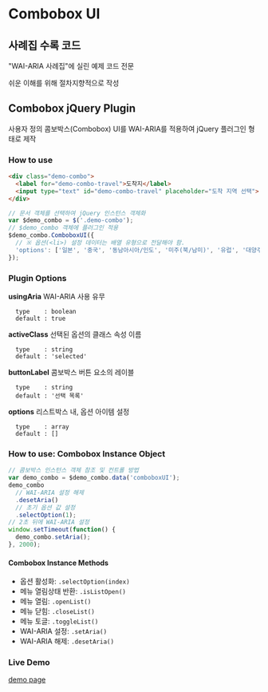 Combobox UI
=========================
## 사례집 수록 코드

"WAI-ARIA 사례집"에 실린 예제 코드 전문

쉬운 이해를 위해 절차지향적으로 작성

## Combobox jQuery Plugin

사용자 정의 콤보박스(Combobox) UI를 WAI-ARIA를 적용하여 jQuery 플러그인 형태로 제작

### How to use
```html
<div class="demo-combo">
  <label for="demo-combo-travel">도착지</label>
  <input type="text" id="demo-combo-travel" placeholder="도착 지역 선택">
</div>
```
```javascript
// 문서 객체를 선택하여 jQuery 인스턴스 객체화
var $demo_combo = $('.demo-combo');
// $demo_combo 객체에 플러그인 적용
$demo_combo.ComboboxUI({
  // ※ 옵션(<li>) 설정 데이터는 배열 유형으로 전달해야 함.
  'options': ['일본', '중국', '동남아시아/인도', '미주(북/남미)', '유럽', '대양주/괌', '러시아/몽골/중앙아시아', '중동/아프리카']
});
```

### Plugin Options

**usingAria**
WAI-ARIA 사용 유무
```
  type    : boolean
  default : true
```
**activeClass**
선택된 옵션의 클래스 속성 이름
```
  type    : string
  default : 'selected'
```
**buttonLabel**
콤보박스 버튼 요소의 레이블
```
  type    : string
  default : '선택 목록'
```
**options**
리스트박스 내, 옵션 아이템 설정
```
  type    : array
  default : []
```

### How to use: Combobox Instance Object

```js
// 콤보박스 인스턴스 객체 참조 및 컨트롤 방법
var demo_combo = $demo_combo.data('comboboxUI');
demo_combo
  // WAI-ARIA 설정 해제
  .desetAria()
  // 초기 옵션 값 설정
  .selectOption(1);
// 2초 뒤에 WAI-ARIA 설정
window.setTimeout(function() {
  demo_combo.setAria();
}, 2000);
```

#### Combobox Instance Methods

- 옵션 활성화: `.selectOption(index)`
- 메뉴 열림상태 반환: `.isListOpen()`
- 메뉴 열림: `.openList()`
- 메뉴 닫힘: `.closeList()`
- 메뉴 토글: `.toggleList()`
- WAI-ARIA 설정: `.setAria()`
- WAI-ARIA 해제: `.desetAria()`

### Live Demo
[demo page](https://nia.github.io/combobx/index.html)